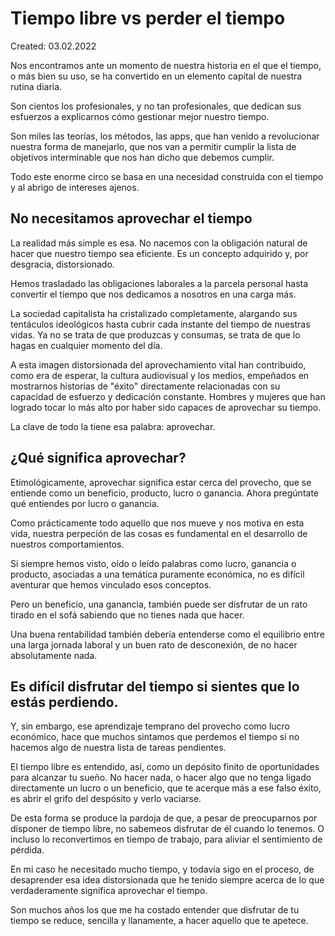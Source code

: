 # Tiempo libre vs perder el tiempo
Created: 03.02.2022

Nos encontramos ante un momento de nuestra historia en el que el tiempo, o más bien su uso, se ha convertido en un elemento capital de nuestra rutina diaria.

Son cientos los profesionales, y no tan profesionales, que dedican sus esfuerzos a explicarnos cómo gestionar mejor nuestro tiempo.

Son miles las teorías, los métodos, las apps, que han venido a revolucionar nuestra forma de manejarlo, que nos van a permitir cumplir la lista de objetivos interminable que nos han dicho que debemos cumplir. 

Todo este enorme circo se basa en una necesidad construida con el tiempo y al abrigo de intereses ajenos. 

## No necesitamos aprovechar el tiempo
La realidad más simple es esa. No nacemos con la obligación natural de hacer que nuestro tiempo sea eficiente. Es un concepto adquirido y, por desgracia, distorsionado.

Hemos trasladado las obligaciones laborales a la parcela personal hasta convertir el tiempo que nos dedicamos a nosotros en una carga más. 

La sociedad capitalista ha cristalizado completamente, alargando sus tentáculos ideológicos hasta cubrir cada instante del tiempo de nuestras vidas. Ya no se trata de que produzcas y consumas, se trata de que lo hagas en cualquier momento del día. 

A esta imagen distorsionada del aprovechamiento vital han contribuido, como era de esperar, la cultura audiovisual y los medios, empeñados en mostrarnos historias de "éxito" directamente relacionadas con su capacidad de esfuerzo y dedicación constante. Hombres y mujeres que han logrado tocar lo más alto por haber sido capaces de aprovechar su tiempo. 

La clave de todo la tiene esa palabra: aprovechar.

## ¿Qué significa aprovechar?
Etimológicamente, aprovechar significa estar cerca del provecho, que se entiende como un beneficio, producto, lucro o ganancia. 
Ahora pregúntate qué entiendes por lucro o ganancia. 

Como prácticamente todo aquello que nos mueve y nos motiva en esta vida, nuestra perpeción de las cosas es fundamental en el desarrollo de nuestros comportamientos. 

Si siempre hemos visto, oído o leído palabras como lucro, ganancia o producto, asociadas a una temática puramente económica, no es difícil aventurar que hemos vinculado esos conceptos. 

Pero un beneficio, una ganancia, también puede ser disfrutar de un rato tirado en el sofá sabiendo que no tienes nada que hacer. 

Una buena rentabilidad también debería entenderse como el equilibrio entre una larga jornada laboral y un buen rato de desconexión, de no hacer absolutamente nada. 

## Es difícil disfrutar del tiempo si sientes que lo estás perdiendo. 

Y, sin embargo, ese aprendizaje temprano del provecho como lucro económico, hace que muchos sintamos que perdemos el tiempo si no hacemos algo de nuestra lista de tareas pendientes. 

El tiempo libre es entendido, así, como un depósito finito de oportunidades para alcanzar tu sueño. No hacer nada, o hacer algo que no tenga ligado directamente un lucro o un beneficio, que te acerque más a ese falso éxito, es abrir el grifo del despósito y verlo vaciarse. 

De esta forma se produce la pardoja de que, a pesar de preocuparnos por disponer de tiempo libre, no sabemeos disfrutar de él cuando lo tenemos. O incluso lo reconvertimos en tiempo de trabajo, para aliviar el sentimiento de pérdida. 

En mi caso he necesitado mucho tiempo, y todavía sigo en el proceso, de desaprender esa idea distorsionada que he tenido siempre acerca de lo que verdaderamente significa aprovechar el tiempo.

Son muchos años los que me ha costado entender que disfrutar de tu tiempo se reduce, sencilla y llanamente, a hacer aquello que te apetece.

